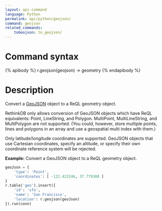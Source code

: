 ```yaml
---
layout: api-command
language: Python
permalink: api/python/geojson/
command: geojson
related_commands:
    toGeojson: to_geojson/
---
```

# Command syntax #

{% apibody %}
r.geojson(geojson) &rarr; geometry
{% endapibody %}

# Description #

Convert a [GeoJSON][] object to a ReQL geometry object.

[GeoJSON]: http://geojson.org

RethinkDB only allows conversion of GeoJSON objects which have ReQL equivalents: Point, LineString, and Polygon. MultiPoint, MultiLineString, and MultiPolygon are not supported. (You could, however, store multiple points, lines and polygons in an array and use a geospatial multi index with them.)

Only latitude/longitude coordinates are supported. GeoJSON objects that use Cartesian coordinates, specify an altitude, or specify their own coordinate reference system will be rejected.

__Example:__ Convert a GeoJSON object to a ReQL geometry object.

```py
geoJson = {
    'type': 'Point',
    'coordinates': [ -122.423246, 37.779388 ]
}
r.table('geo').insert({
    'id': 'sfo',
    'name': 'San Francisco',
    'location': r.geojson(geoJson)
}).run(conn)
```
